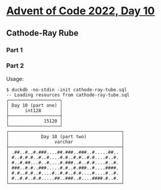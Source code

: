 # [Advent of Code 2022, Day 10](https://adventofcode.com/2022/day/10)

## Cathode-Ray Rube

### Part 1

### Part 2

Usage:

~~~
$ duckdb -no-stdin -init cathode-ray-tube.sql
-- Loading resources from cathode-ray-tube.sql
┌───────────────────┐
│ Day 10 (part one) │
│      int128       │
├───────────────────┤
│             15120 │
└───────────────────┘
┌──────────────────────────────────────────┐
│            Day 10 (part two)             │
│                 varchar                  │
├──────────────────────────────────────────┤
│ .##..#..#.###....##.###..###..#.....##.. │
│ #..#.#.#..#..#....#.#..#.#..#.#....#..#. │
│ #..#.##...#..#....#.###..#..#.#....#..#. │
│ ###..#.#..###.....#.#..#.###..#....####. │
│ #.#..#.#..#....#..#.#..#.#....#....#..#. │
│ #..#.#..#.#.....##..###..#....####.#..#. │
└──────────────────────────────────────────┘
~~~